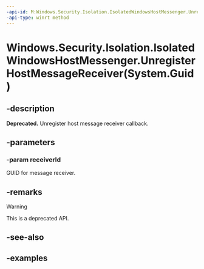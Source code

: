 ```yaml
---
-api-id: M:Windows.Security.Isolation.IsolatedWindowsHostMessenger.UnregisterHostMessageReceiver(System.Guid)
-api-type: winrt method
---
```


# Windows.Security.Isolation.IsolatedWindowsHostMessenger.UnregisterHostMessageReceiver(System.Guid)

<!--
public static void UnregisterHostMessageReceiver (Guid receiverId);
-->

## -description

**Deprecated.** Unregister host message receiver callback.

## -parameters

### -param receiverId

GUID for message receiver.

## -remarks

> [!WARNING]
> This is a deprecated API.

## -see-also

## -examples
